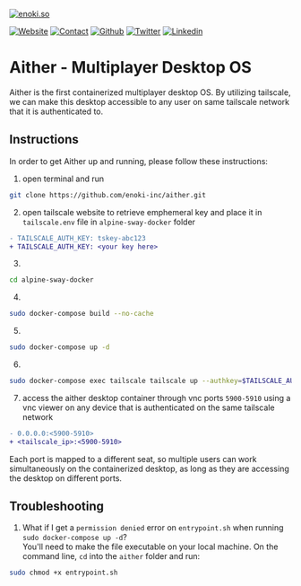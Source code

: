 [![enoki.so](https://github.com/enoki-inc/alpine-sway-docker/blob/main/aither.png)](https://enoki.so)

[![Website](https://img.shields.io/static/v1.svg?color=cb4b16&labelColor=002b36&logoColor=ffffff&style=for-the-badge&label=enoki-inc&message=website)](https://enoki.so "check out our landing page!")
[![Contact](https://img.shields.io/static/v1.svg?color=cb4b16&labelColor=002b36&logoColor=ffffff&style=for-the-badge&label=enoki-inc&message=contact)](founders@enoki.so "send us an email anytime!")
[![Github](https://img.shields.io/static/v1.svg?color=cb4b16&labelColor=002b36&logoColor=ffffff&style=for-the-badge&label=enoki-inc&message=github)](https://github.com/enoki-inc "check out our github!")
[![Twitter](https://img.shields.io/static/v1.svg?color=cb4b16&labelColor=002b36&logoColor=ffffff&style=for-the-badge&label=enoki-inc&message=twitter)](https://twitter.com/Enoki_Inc "check out our twitter page!")
[![Linkedin](https://img.shields.io/static/v1.svg?color=cb4b16&labelColor=002b36&logoColor=ffffff&style=for-the-badge&label=enoki-inc&message=linkedin)](https://linkedin.com/company/enoki-inc/ "check out our linkedin page!")

# Aither - Multiplayer Desktop OS

Aither is the first containerized multiplayer desktop OS. By utilizing tailscale, we can make this desktop accessible to any user on same tailscale network that it is authenticated to.

## Instructions

In order to get Aither up and running, please follow these instructions:

1. open terminal and run 
```bash
git clone https://github.com/enoki-inc/aither.git
`````
2. open tailscale website to retrieve emphemeral key and place it in `tailscale.env` file in `alpine-sway-docker` folder
```diff
- TAILSCALE_AUTH_KEY: tskey-abc123
+ TAILSCALE_AUTH_KEY: <your key here>
```
3. 
```bash
cd alpine-sway-docker
```````
4. 
```bash
sudo docker-compose build --no-cache
`````
5. 
```bash
sudo docker-compose up -d
`````
6. 
```bash
sudo docker-compose exec tailscale tailscale up --authkey=$TAILSCALE_AUTH_KEY
`````
7. access the aither desktop container through vnc ports `5900-5910` using a vnc viewer on any device that is authenticated on the same tailscale network
```diff
- 0.0.0.0:<5900-5910>
+ <tailscale_ip>:<5900-5910>
```

Each port is mapped to a different seat, so multiple users can work simultaneously on the containerized desktop, as long as they are accessing the desktop on different ports. 

## Troubleshooting

1) What if I get a `permission denied` error on `entrypoint.sh` when running `sudo docker-compose up -d`? \
You'll need to make the file executable on your local machine. On the command line, `cd` into the `aither` folder and run: 
```bash
sudo chmod +x entrypoint.sh
`````
